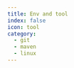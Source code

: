 ```yaml
---
title: Env and tool
index: false
icon: tool
category:
  - git
  - maven
  - linux
---
```


<Catalog hideHeading/>